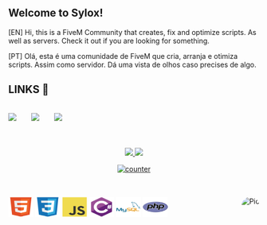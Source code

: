 ## Welcome to Sylox!

[EN]
Hi, this is a FiveM Community that creates, fix and optimize scripts. As well as servers. Check it out if you are looking for something.

[PT]
Olá, esta é uma comunidade de FiveM que cria, arranja e otimiza scripts. Assim como servidor. Dá uma vista de olhos caso precises de algo.

## LINKS 🔗
<br>
<div style="display:flex; align-items:center; justify-content:start; gap:30px">
  <a href="https://sylox.tebex.io/"><img height="56em" src="https://avatars.githubusercontent.com/u/59729610?s=280&v=4"/></a>
  <a href="https://discord.gg/N3NcQrcEzY"><img height="56em" src="https://assets-global.website-files.com/6257adef93867e50d84d30e2/636e0a6a49cf127bf92de1e2_icon_clyde_blurple_RGB.png"/></a>
  <a href="https://www.youtube.com/@syloxfivem"><img height="56em" src="https://upload.wikimedia.org/wikipedia/commons/thumb/0/09/YouTube_full-color_icon_%282017%29.svg/1024px-YouTube_full-color_icon_%282017%29.svg.png"/></a>
</div>

<br>
<br>
<br>
<div align="center">
 <a href="https://github.com/SyloxFiveM">
  <img height="166em" src="https://github-readme-stats.vercel.app/api?username=SyloxFiveM&show_icons=true&theme=react&include_all_commits=true&count_private=true"/>
  <img height="166em" src="https://github-readme-stats.vercel.app/api/top-langs/?username=SyloxFiveM&layout=compact&langs_count=7&theme=react"/>
  <p align="center" > <img align="center" alt="counter" height="30" width="170" src="https://komarev.com/ghpvc/?username=SyloxFiveM&label=Profile%20views&color=0e75b6&style=flat">
</p>
 </a>
</div>


<br>

<div align="left" style="display: inline_block"><br>
  <img align="center" alt="HTML" height="40" width="50" src="https://raw.githubusercontent.com/devicons/devicon/master/icons/html5/html5-original.svg">
  <img align="center" alt="CSS" height="40" width="50" src="https://raw.githubusercontent.com/devicons/devicon/master/icons/css3/css3-original.svg">
  <img align="center" alt="Javascript" height="40" width="50" src="https://raw.githubusercontent.com/devicons/devicon/master/icons/javascript/javascript-original.svg">
  <img align="center" alt="Csharp" height="40" width="50" src="https://raw.githubusercontent.com/devicons/devicon/master/icons/csharp/csharp-original.svg">
  <img align="center" alt="MySQL" height="40" width="50" src="https://raw.githubusercontent.com/devicons/devicon/master/icons/mysql/mysql-original-wordmark.svg">
 <img align="center" alt="PHP" height="40" width="50" src="https://raw.githubusercontent.com/devicons/devicon/master/icons/php/php-original.svg">
 <img align="right"  alt="Pic" height="150" style="border-radius:50px;"     src="https://media.discordapp.net/attachments/942450101073358928/1130973074427236394/profil_circle.png?width=671&height=671">
</div>

  ##
